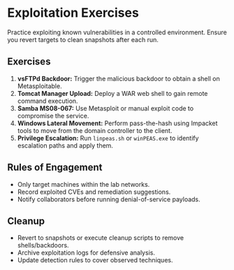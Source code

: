 # Exploitation Exercises

Practice exploiting known vulnerabilities in a controlled environment. Ensure you revert targets to clean snapshots after each run.

## Exercises

1. **vsFTPd Backdoor:** Trigger the malicious backdoor to obtain a shell on Metasploitable.
2. **Tomcat Manager Upload:** Deploy a WAR web shell to gain remote command execution.
3. **Samba MS08-067:** Use Metasploit or manual exploit code to compromise the service.
4. **Windows Lateral Movement:** Perform pass-the-hash using Impacket tools to move from the domain controller to the client.
5. **Privilege Escalation:** Run `linpeas.sh` or `winPEAS.exe` to identify escalation paths and apply them.

## Rules of Engagement

- Only target machines within the lab networks.
- Record exploited CVEs and remediation suggestions.
- Notify collaborators before running denial-of-service payloads.

## Cleanup

- Revert to snapshots or execute cleanup scripts to remove shells/backdoors.
- Archive exploitation logs for defensive analysis.
- Update detection rules to cover observed techniques.
